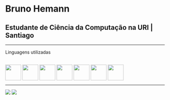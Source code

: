 <h1>Bruno Hemann</h1>
<h2>Estudante de Ciência da Computação na URI | Santiago</h2>
<hr>
  <p>Linguagens utilizadas</p>
<div style="display: inline_block align-items=center"><br>
  <img align="center"  height="50" width="50" src="https://cdn.jsdelivr.net/gh/devicons/devicon/icons/html5/html5-plain.svg">
  <img align="center"  height="50" width="50" src="https://cdn.jsdelivr.net/gh/devicons/devicon/icons/css3/css3-plain.svg">
  <img align="center"  height="50" width="50" src="https://icongr.am/devicon/javascript-original.svg?size=128&color=currentColor">
  <img align="center"  height="50" width="50" src="https://cdn.jsdelivr.net/gh/devicons/devicon/icons/java/java-original.svg">
  <img align="center" height="50" width="50" src="https://icongr.am/devicon/php-original.svg?size=128&color=currentColor" />
  <img align="center" height="50" width="50" src="https://icongr.am/devicon/c-original.svg?size=128&color=currentColor" />
  <img align="center" height="50" width="50" src="https://cdn.jsdelivr.net/gh/devicons/devicon@latest/devicon.min.css" />  
</div>
  <hr>  
  <div>  
  <a href = "mailto:brunohemann@gmail.com"><img src="https://img.shields.io/badge/-Gmail-%23333?style=for-the-badge&logo=gmail&logoColor=white" target="_blank"></a>
  <a href="https://www.linkedin.com/in/hemannb4619/" target="_blank"><img src="https://img.shields.io/badge/-LinkedIn-%230077B5?style=for-the-badge&logo=linkedin&logoColor=white" target="_blank"></a> 
</div>
